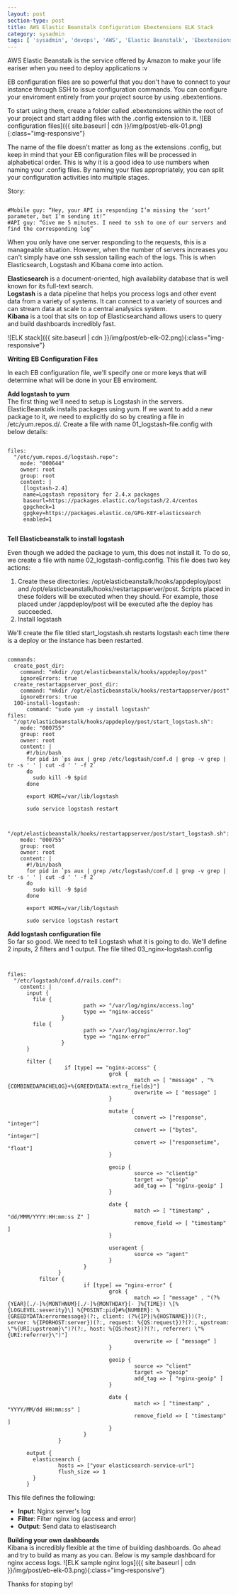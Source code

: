 ```yaml
---
layout: post
section-type: post
title: AWS Elastic Beanstalk Configuration Ebextensions ELK Stack
category: sysadmin
tags: [ 'sysadmin', 'devops', 'AWS', 'Elastic Beanstalk', 'Ebextensions', 'ELK stack', 'Elasticsearch','Logstack','Kibana' ]
--- 
```

AWS Elastic Beanstalk is the service offered by Amazon to make your life eariser when you need to deploy applications :v

EB configuration files are so powerful that you don't have to connect to your instance through SSH to issue configuration commands. You can configure your enviroment entirely from your project source by using .ebextentions.

To start using them, create a folder called .ebextensions within the root of your project and start adding files with the .config extension to it.
![EB configuration files]({{ site.baseurl | cdn }}/img/post/eb-elk-01.png){:class="img-responsive"}
<br/>

The name of the file doesn't matter as long as the extensions .config, but keep in mind that your EB configuration files will be processed in alphabetical order. This is why it is a good idea to use numbers when naming your .config files. By naming your files appropriately, you can split your configuration activities into multiple stages.

Story:
<pre><code data-trim class="yaml">
#Mobile guy: “Hey, your API is responding I’m missing the ‘sort’ parameter, but I’m sending it!”
#API guy: “Give me 5 minutes. I need to ssh to one of our servers and find the corresponding log”
</code></pre>

When you only have one server responding to the requests, this is a manageable situation. However, when the number of servers increases you can't simply have one ssh session tailing each of the logs. This is when Elasticsearch, Logstash and Kibana come into action.

<strong>Elasticsearch</strong> is a document-oriented, high availability database that is well known for its full-text search. <br/>
<strong>Logstash</strong> is a data pipeline that helps you process logs and other event data from a variety of systems. It can connect to a variety of sources and can stream data at scale to a central analysics system. <br/>
<strong>Kibana</strong> is a tool that sits on top of Elasticsearchand allows users to query and build dashboards incredibly fast.

![ELK stack]({{ site.baseurl | cdn }}/img/post/eb-elk-02.png){:class="img-responsive"}

<strong>Writing EB Configuration Files</strong><br/>

In each EB configuration file, we'll specify one or more keys that will determine what will be done in your EB enviroment.

<strong>Add logstash to yum</strong><br/>
The first thing we'll need to setup is Logstash in the servers. ElasticBeanstalk installs packages using yum. If we want to add a new package to it, we need to explicitly do so by creating a file in /etc/yum.repos.d/.
Create a file with name 01_logstash-file.config with below details:
<pre><code data-trim class="yaml">
files:
  "/etc/yum.repos.d/logstash.repo":
    mode: "000644"
    owner: root
    group: root
    content: |
     [logstash-2.4]
     name=Logstash repository for 2.4.x packages
     baseurl=https://packages.elastic.co/logstash/2.4/centos
     gpgcheck=1
     gpgkey=https://packages.elastic.co/GPG-KEY-elasticsearch
     enabled=1

</code></pre>
<strong>Tell Elasticbeanstalk to install logstash</strong><br/>

Even though we added the package to yum, this does not install it. To do so, we create a file with name 02_logstash-config.config. This file does two key actions:
1. Create these directories: /opt/elasticbeanstalk/hooks/appdeploy/post and /opt/elasticbeanstalk/hooks/restartappserver/post. Scripts placed in these folders will be executed when they should. For example, those placed under /appdeploy/post will be executed afte the deploy has succeeded.
2. Install logstash

We'll create the file titled start_logstash.sh restarts logstash each time there is a deploy or the instance has been restarted.

<pre><code data-trim class="yaml">
commands:
  create_post_dir:
    command: "mkdir /opt/elasticbeanstalk/hooks/appdeploy/post"
    ignoreErrors: true
  create_restartappserver_post_dir:
    command: "mkdir /opt/elasticbeanstalk/hooks/restartappserver/post"
    ignoreErrors: true
  100-install-logstash:
      command: "sudo yum -y install logstash"
files:
  "/opt/elasticbeanstalk/hooks/appdeploy/post/start_logstash.sh":
    mode: "000755"
    group: root
    owner: root
    content: |
      #!/bin/bash
      for pid in `ps aux | grep /etc/logstash/conf.d | grep -v grep | tr -s ' ' | cut -d ' ' -f 2`
      do
        sudo kill -9 $pid
      done

      export HOME=/var/lib/logstash

      sudo service logstash restart


  "/opt/elasticbeanstalk/hooks/restartappserver/post/start_logstash.sh":
    mode: "000755"
    group: root
    owner: root
    content: |
      #!/bin/bash
      for pid in `ps aux | grep /etc/logstash/conf.d | grep -v grep | tr -s ' ' | cut -d ' ' -f 2`
      do
        sudo kill -9 $pid
      done

      export HOME=/var/lib/logstash

      sudo service logstash restart
</code></pre>

<strong>Add logstash configuration file</strong><br/>
So far so good. We need to tell Logstash what it is going to do. We'll define 2 inputs, 2 filters and 1 output. The file tilted 03_nginx-logstash.config

<pre><code data-trim class="yaml">

files:
  "/etc/logstash/conf.d/rails.conf":
    content: |
      input {
        file {
                        path => "/var/log/nginx/access.log"
                        type => "nginx-access"
                 }
        file {
                        path => "/var/log/nginx/error.log"
                        type => "nginx-error"
                 }
      }

      filter {
                  if [type] == "nginx-access" {
                                grok {
                                        match => [ "message" , "%{COMBINEDAPACHELOG}+%{GREEDYDATA:extra_fields}"]
                                        overwrite => [ "message" ]
                                }

                                mutate {
                                        convert => ["response", "integer"]
                                        convert => ["bytes", "integer"]
                                        convert => ["responsetime", "float"]
                                }

                                geoip {
                                        source => "clientip"
                                        target => "geoip"
                                        add_tag => [ "nginx-geoip" ]
                                }

                                date {
                                        match => [ "timestamp" , "dd/MMM/YYYY:HH:mm:ss Z" ]
                                        remove_field => [ "timestamp" ]
                                }

                                useragent {
                                        source => "agent"
                                }
                        }
                }
          filter {
                        if [type] == "nginx-error" {
                                grok {
                                        match => [ "message" , "(?<timestamp>%{YEAR}[./-]%{MONTHNUM}[./-]%{MONTHDAY}[- ]%{TIME}) \[%{LOGLEVEL:severity}\] %{POSINT:pid}#%{NUMBER}: %{GREEDYDATA:errormessage}(?:, client: (?<client>%{IP}|%{HOSTNAME}))(?:, server: %{IPORHOST:server})(?:, request: %{QS:request})?(?:, upstream: \"%{URI:upstream}\")?(?:, host: %{QS:host})?(?:, referrer: \"%{URI:referrer}\")"]
                                        overwrite => [ "message" ]
                                }

                                geoip {
                                        source => "client"
                                        target => "geoip"
                                        add_tag => [ "nginx-geoip" ]
                                }

                                date {
                                        match => [ "timestamp" , "YYYY/MM/dd HH:mm:ss" ]
                                        remove_field => [ "timestamp" ]
                                }
                        }
                }

      output {
        elasticsearch {
                hosts => ["your elasticsearch-service-url"]
                flush_size => 1
        }
      }
</code></pre>

This file defines the following:
- <strong>Input</strong>: Nginx server's log
- <strong>Filter</strong>: Filter nginx log (access and error)
- <strong>Output</strong>: Send data to elastisearch

<strong>Building your own dashboards</strong><br/>
Kibana is incredibly flexible at the time of building dashboards. Go ahead and try to build as many as you can. Below is my sample dashboard for nginx access logs.
![ELK sample nginx logs]({{ site.baseurl | cdn }}/img/post/eb-elk-03.png){:class="img-responsive"}

Thanks for stoping by!
